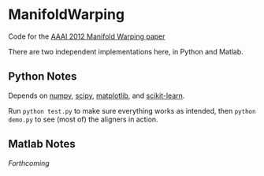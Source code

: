 ManifoldWarping
===============

Code for the
[AAAI 2012 Manifold Warping paper](http://people.cs.umass.edu/~ccarey/pubs/ManifoldWarping.pdf)

There are two independent implementations here, in Python and Matlab.

## Python Notes

Depends on [numpy](http://www.numpy.org/),
[scipy](http://www.scipy.org/),
[matplotlib](http://matplotlib.org/),
and [scikit-learn](http://scikit-learn.org/stable/).

Run `python test.py` to make sure everything works as intended,
then `python demo.py` to see (most of) the aligners in action.

## Matlab Notes

*Forthcoming*

